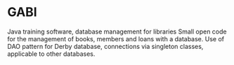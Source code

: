 # GABI
Java training software, database management for libraries
Small open code for the management of books, members and loans with a database. Use of DAO pattern for Derby database,
connections via singleton classes, applicable to other databases.
